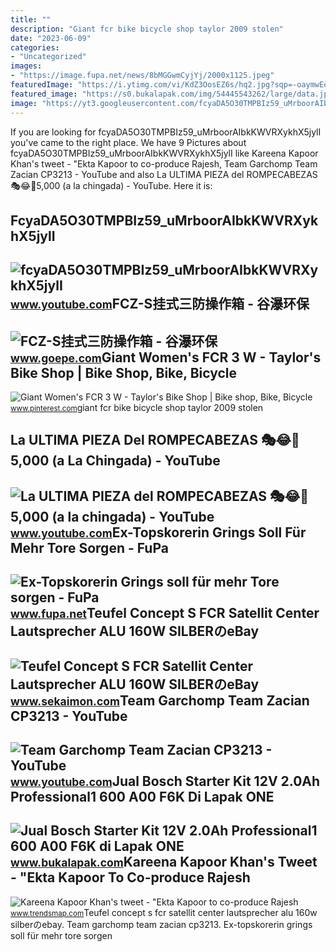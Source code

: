 ```yaml
---
title: ""
description: "Giant fcr bike bicycle shop taylor 2009 stolen"
date: "2023-06-09"
categories:
- "Uncategorized"
images:
- "https://image.fupa.net/news/8bMGGwmCyjYj/2000x1125.jpeg"
featuredImage: "https://i.ytimg.com/vi/KdZ3OosEZ6s/hq2.jpg?sqp=-oaymwEoCOADEOgC8quKqQMcGADwAQH4Ad4EgAK4CIoCDAgAEAEYZSBMKGMwDw==&amp;rs=AOn4CLCfzFvJaPoNerKMbSKycXF-fCyaDA"
featured_image: "https://s0.bukalapak.com/img/54445543262/large/data.jpeg"
image: "https://yt3.googleusercontent.com/fcyaDA5O30TMPBIz59_uMrboorAIbkKWVRXykhX5jylI_mHsQMtKYRKrSU6WFKQalZc67BxTzAc=s900-c-k-c0x00ffffff-no-rj"
---
```


If you are looking for fcyaDA5O30TMPBIz59\_uMrboorAIbkKWVRXykhX5jylI you've came to the right place. We have 9 Pictures about fcyaDA5O30TMPBIz59\_uMrboorAIbkKWVRXykhX5jylI like Kareena Kapoor Khan's tweet - "Ekta Kapoor to co-produce Rajesh, Team Garchomp Team Zacian CP3213 - YouTube and also La ULTIMA PIEZA del ROMPECABEZAS 🎭😂🧘5,000 (a la chingada) - YouTube. Here it is:

FcyaDA5O30TMPBIz59\_uMrboorAIbkKWVRXykhX5jylI
---------------------------------------------

 ![fcyaDA5O30TMPBIz59_uMrboorAIbkKWVRXykhX5jylI](https://yt3.googleusercontent.com/fcyaDA5O30TMPBIz59_uMrboorAIbkKWVRXykhX5jylI_mHsQMtKYRKrSU6WFKQalZc67BxTzAc=s900-c-k-c0x00ffffff-no-rj) <small>www.youtube.com</small>FCZ-S挂式三防操作箱 - 谷瀑环保
-------------------

 ![FCZ-S挂式三防操作箱 - 谷瀑环保](https://img2.goepe.com/201511/2_1447047830_5546.jpg) <small>www.goepe.com</small>Giant Women's FCR 3 W - Taylor's Bike Shop | Bike Shop, Bike, Bicycle
---------------------------------------------------------------------

 ![Giant Women's FCR 3 W - Taylor's Bike Shop | Bike shop, Bike, Bicycle](https://i.pinimg.com/originals/7a/40/ff/7a40ff5bfed0d9939efa8de0c75a84ca.jpg) <small>www.pinterest.com</small>giant fcr bike bicycle shop taylor 2009 stolen

La ULTIMA PIEZA Del ROMPECABEZAS 🎭😂🧘5,000 (a La Chingada) - YouTube
-------------------------------------------------------------------

 ![La ULTIMA PIEZA del ROMPECABEZAS 🎭😂🧘5,000 (a la chingada) - YouTube](https://i.ytimg.com/vi/KdZ3OosEZ6s/hq2.jpg?sqp=-oaymwEoCOADEOgC8quKqQMcGADwAQH4Ad4EgAK4CIoCDAgAEAEYZSBMKGMwDw==&rs=AOn4CLCfzFvJaPoNerKMbSKycXF-fCyaDA) <small>www.youtube.com</small>Ex-Topskorerin Grings Soll Für Mehr Tore Sorgen - FuPa
------------------------------------------------------

 ![Ex-Topskorerin Grings soll für mehr Tore sorgen - FuPa](https://image.fupa.net/news/8bMGGwmCyjYj/2000x1125.jpeg) <small>www.fupa.net</small>Teufel Concept S FCR Satellit Center Lautsprecher ALU 160W SILBERのeBay
----------------------------------------------------------------------

 ![Teufel Concept S FCR Satellit Center Lautsprecher ALU 160W SILBERのeBay](https://i.ebayimg.com/00/s/ODEzWDE2MDA=/z/GqkAAOSwQjZXP47i/$_57.JPG?set_id=880000500F) <small>www.sekaimon.com</small>Team Garchomp Team Zacian CP3213 - YouTube
------------------------------------------

 ![Team Garchomp Team Zacian CP3213 - YouTube](https://i.ytimg.com/vi/HYLCwcE-Dgc/maxres2.jpg?sqp=-oaymwEoCIAKENAF8quKqQMcGADwAQH4AYwCgALgA4oCDAgAEAEYRSBHKGUwDw==&rs=AOn4CLC_ulBvmvqa2cf2uT56Qfk3FCYaDA) <small>www.youtube.com</small>Jual Bosch Starter Kit 12V 2.0Ah Professional1 600 A00 F6K Di Lapak ONE
-----------------------------------------------------------------------

 ![Jual Bosch Starter Kit 12V 2.0Ah Professional1 600 A00 F6K di Lapak ONE](https://s0.bukalapak.com/img/54445543262/large/data.jpeg) <small>www.bukalapak.com</small>Kareena Kapoor Khan's Tweet - "Ekta Kapoor To Co-produce Rajesh
---------------------------------------------------------------

 ![Kareena Kapoor Khan's tweet - "Ekta Kapoor to co-produce Rajesh](https://pbs.twimg.com/media/Fcyada8X0AANSFu.jpg) <small>www.trendsmap.com</small>Teufel concept s fcr satellit center lautsprecher alu 160w silberのebay. Team garchomp team zacian cp3213. Ex-topskorerin grings soll für mehr tore sorgen
